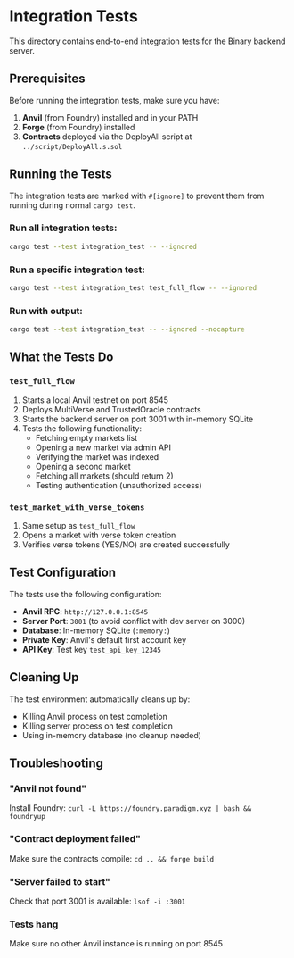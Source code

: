 # Integration Tests

This directory contains end-to-end integration tests for the Binary backend server.

## Prerequisites

Before running the integration tests, make sure you have:

1. **Anvil** (from Foundry) installed and in your PATH
2. **Forge** (from Foundry) installed
3. **Contracts** deployed via the DeployAll script at `../script/DeployAll.s.sol`

## Running the Tests

The integration tests are marked with `#[ignore]` to prevent them from running during normal `cargo test`.

### Run all integration tests:

```bash
cargo test --test integration_test -- --ignored
```

### Run a specific integration test:

```bash
cargo test --test integration_test test_full_flow -- --ignored
```

### Run with output:

```bash
cargo test --test integration_test -- --ignored --nocapture
```

## What the Tests Do

### `test_full_flow`

1. Starts a local Anvil testnet on port 8545
2. Deploys MultiVerse and TrustedOracle contracts
3. Starts the backend server on port 3001 with in-memory SQLite
4. Tests the following functionality:
   - Fetching empty markets list
   - Opening a new market via admin API
   - Verifying the market was indexed
   - Opening a second market
   - Fetching all markets (should return 2)
   - Testing authentication (unauthorized access)

### `test_market_with_verse_tokens`

1. Same setup as `test_full_flow`
2. Opens a market with verse token creation
3. Verifies verse tokens (YES/NO) are created successfully

## Test Configuration

The tests use the following configuration:

- **Anvil RPC**: `http://127.0.0.1:8545`
- **Server Port**: `3001` (to avoid conflict with dev server on 3000)
- **Database**: In-memory SQLite (`:memory:`)
- **Private Key**: Anvil's default first account key
- **API Key**: Test key `test_api_key_12345`

## Cleaning Up

The test environment automatically cleans up by:
- Killing Anvil process on test completion
- Killing server process on test completion
- Using in-memory database (no cleanup needed)

## Troubleshooting

### "Anvil not found"
Install Foundry: `curl -L https://foundry.paradigm.xyz | bash && foundryup`

### "Contract deployment failed"
Make sure the contracts compile: `cd .. && forge build`

### "Server failed to start"
Check that port 3001 is available: `lsof -i :3001`

### Tests hang
Make sure no other Anvil instance is running on port 8545
